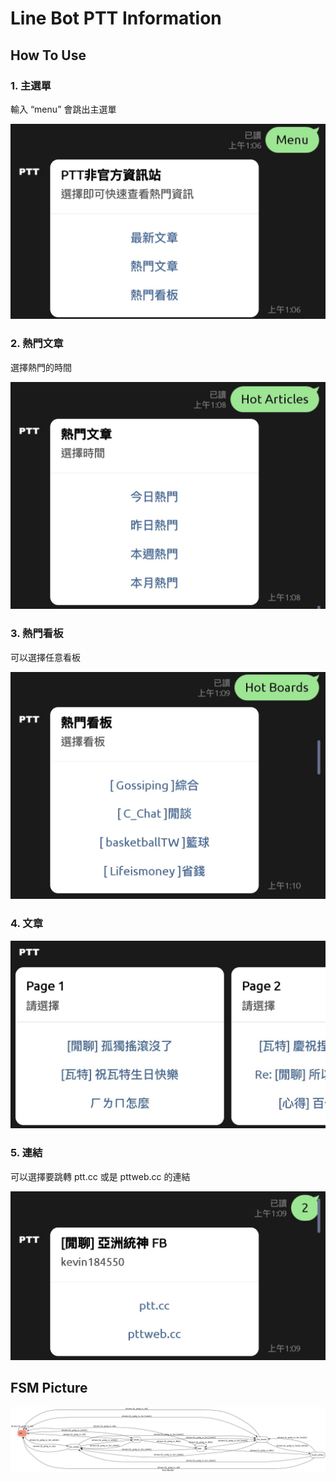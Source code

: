 # Line Bot PTT Information

## How To Use

### 1. 主選單

輸入 “menu” 會跳出主選單

![menu](img/linebot-menu.jpg)

### 2. 熱門文章

選擇熱門的時間

![hot-articles](img/linebot-hot-articles.jpg)

### 3. 熱門看板

可以選擇任意看板

![hot-boards](img/linebot-hot-boards.jpg)

### 4. 文章

![articles](img/linebot-articles.jpg)

### 5. 連結

可以選擇要跳轉 ptt.cc 或是 pttweb.cc 的連結

![links](img/linbot-links.jpg)

## FSM Picture

![fsm-pic](/fsm.png)
